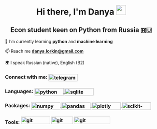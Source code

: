 <h1 align="center">Hi there, I'm Danya
<img src="https://github.com/blackcater/blackcater/raw/main/images/Hi.gif" height="32"/></h1>
<h2 align="center">Econ student keen on Python from Russia 🇷🇺</h2>

🌱 I’m currently learning **python** and **machine learning**

📫 Reach me **danya.lorkin@gmail.com**

<!-- - 📄 See my CV 
 -->
🌍 I speak Russian (native), English (B2)

<h3 align="left">Connect with me:
<a href="https://t.me/lanyadorkin" target="blank"><img align="center" src="https://img.shields.io/badge/Telegram-2CA5E0?style=for-the-badge&logo=telegram&logoColor=white" alt="telegram" height="24" width="96" /></a></h3>

<h3 align="left">Languages:
<a href="https://www.python.org" target="_blank" rel="noreferrer"> <img align="center" src="https://img.shields.io/badge/python-3670A0?style=for-the-badge&logo=python&logoColor=ffdd54" alt="python" width="96" height="24"/>
<a href="https://www.sqlite.org/index.html" target="_blank" rel="noreferrer"> <img align="center" src="https://img.shields.io/badge/sqlite-%2307405e.svg?style=for-the-badge&logo=sqlite&logoColor=white" alt="sqlite" width="96" height="24"/>
</a></h3>

<h3 align="left">Packages:
<a href="https://numpy.org" target="_blank" rel="noreferrer"> <img align="center" src="https://img.shields.io/badge/numpy-%23013243.svg?style=for-the-badge&logo=numpy&logoColor=white" alt="numpy" width="96" height="24"/>
<a href="https://pandas.pydata.org" target="_blank" rel="noreferrer"> <img align="center" src="https://img.shields.io/badge/pandas-%23150458.svg?style=for-the-badge&logo=pandas&logoColor=white" alt="pandas" width="96" height="24"/>
<a href="https://plotly.com/python/" target="_blank" rel="noreferrer"> <img align="center" src="https://img.shields.io/badge/Plotly-%233F4F75.svg?style=for-the-badge&logo=plotly&logoColor=white" alt="plotly" width="96" height="24"/>
<a href="https://scikit-learn.org/stable/index.html#" target="_blank" rel="noreferrer"> <img align="center" src="https://img.shields.io/badge/scikit--learn-%23F7931E.svg?style=for-the-badge&logo=scikit-learn&logoColor=white" alt="scikit-learn" width="96" height="24"/>
</a></h3>

<h3 align="left">Tools:
<a href="https://jupyter.org/" target="_blank" rel="noreferrer"> <img src="https://img.shields.io/badge/jupyter-%23FA0F00.svg?style=for-the-badge&logo=jupyter&logoColor=white" alt="git" width="96" height="24"/></a>
<a href="https://git-scm.com/" target="_blank" rel="noreferrer"> <img src="https://img.shields.io/badge/git-%23F05033.svg?style=for-the-badge&logo=git&logoColor=white" alt="git" width="72" height="24"/></a>
<a href="https://code.visualstudio.com/" target="_blank" rel="noreferrer"> <img src="https://img.shields.io/badge/Visual%20Studio%20Code-0078d7.svg?style=for-the-badge&logo=visual-studio-code&logoColor=white" alt="git" width="120" height="24"/></a>
</h3>
